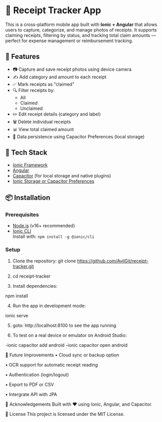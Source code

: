 # 📸 Receipt Tracker App

This is a cross-platform mobile app built with **Ionic + Angular** that allows users to capture, categorize, and manage photos of receipts. It supports claiming receipts, filtering by status, and tracking total claim amounts — perfect for expense management or reimbursement tracking.

## 🚀 Features

- 📷 Capture and save receipt photos using device camera
- ✍️ Add category and amount to each receipt
- ✅ Mark receipts as "claimed"
- 🔍 Filter receipts by:
  - All
  - Claimed
  - Unclaimed
- ✏️ Edit receipt details (category and label)
- 🗑️ Delete individual receipts
- 📊 View total claimed amount
- 💾 Data persistence using Capacitor Preferences (local storage)

## 🧰 Tech Stack

- [Ionic Framework](https://ionicframework.com/)
- [Angular](https://angular.io/)
- [Capacitor](https://capacitorjs.com/) (for local storage and native plugins)
- [Ionic Storage or Capacitor Preferences](https://capacitorjs.com/docs/apis/preferences)

## 📦 Installation

### Prerequisites

- [Node.js](https://nodejs.org/) (v16+ recommended)
- [Ionic CLI](https://ionicframework.com/docs/cli)  
  Install with: `npm install -g @ionic/cli`

### Setup

1. Clone the repository:
   git clone https://github.com/AvilGit/receipt-tracker.git

2. cd receipt-tracker

3. Install dependencies:

npm install

4. Run the app in development mode:

ionic serve

5. goto: http://localhost:8100 to see the app running

6. To test on a real device or emulator on Android Studio:

-ionic capacitor add android
-ionic capacitor open android


📝 Future Improvements
• Cloud sync or backup option

• OCR support for automatic receipt reading

• Authentication (login/logout)

• Export to PDF or CSV

• Intergrate API with JPA




🙌 Acknowledgements
Built with ❤️ using Ionic, Angular, and Capacitor.

📃 License
This project is licensed under the MIT License.
